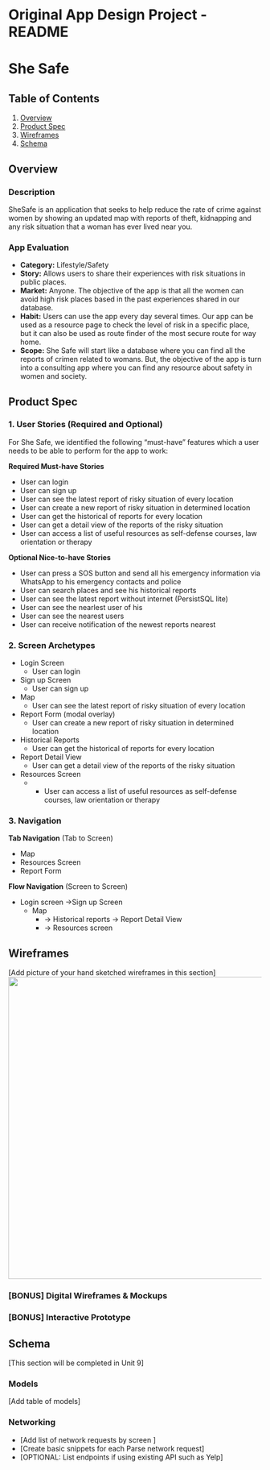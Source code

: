 Original App Design Project - README 
===

# She Safe

## Table of Contents
1. [Overview](#Overview)
1. [Product Spec](#Product-Spec)
1. [Wireframes](#Wireframes)
2. [Schema](#Schema)

## Overview
### Description
SheSafe is an application that seeks to help reduce the rate of crime against women by showing an updated map with reports of theft, kidnapping and any risk situation that a woman has ever lived near you.

### App Evaluation
- **Category:** Lifestyle/Safety
- **Story:** Allows users to share their experiences with risk situations in public places.
- **Market:** Anyone. The objective of the app is that all the women can avoid high risk places based in the past experiences shared in our database.
- **Habit:** Users can use the app every day several times. Our app can be used as a resource page to check the level of risk in a specific place, but it can also be used as route finder of the most secure route for way home.
- **Scope:** She Safe will start like a database where you can find all the reports of crimen related to womans. But, the objective of the app is turn into a consulting app where you can find any resource about safety in women and society.

## Product Spec

### 1. User Stories (Required and Optional)

For She Safe, we identified the following “must-have” features which a user needs to be able to perform for the app to work:

**Required Must-have Stories**

* User can login
* User can sign up
* User can see the latest report of risky situation of every location
* User can create a new report of risky situation in determined location
* User can get the historical of reports for every location  
* User can get a detail view of the reports of the risky situation
* User can access a list of useful resources as self-defense courses, law orientation or therapy


**Optional Nice-to-have Stories**
* User can press a SOS button and send all his emergency information via WhatsApp to his emergency contacts and police
* User can search places and see his historical reports
* User can see the latest report without internet (PersistSQL lite)
* User can see the nearlest user of his
* User can see the nearest users 
* User can receive notification of the newest reports nearest

### 2. Screen Archetypes

* Login Screen
    * User can login
* Sign up Screen
    * User can sign up
* Map 
    * User can see the latest report of risky situation of every location
* Report Form (modal overlay) 
    * User can create a new report of risky situation in determined location
* Historical Reports
    * User can get the historical of reports for every location  
* Report Detail View
    * User can get a detail view of the reports of the risky situation
* Resources Screen
    * * User can access a list of useful resources as self-defense courses, law orientation or therapy

### 3. Navigation

**Tab Navigation** (Tab to Screen)

* Map
* Resources Screen
* Report Form

**Flow Navigation** (Screen to Screen)

* Login screen ->Sign up Screen
   * Map
        * -> Historical reports -> Report Detail View
        * -> Resources screen


## Wireframes
[Add picture of your hand sketched wireframes in this section]
<img src="YOUR_WIREFRAME_IMAGE_URL" width=600>

### [BONUS] Digital Wireframes & Mockups

### [BONUS] Interactive Prototype

## Schema 
[This section will be completed in Unit 9]
### Models
[Add table of models]
### Networking
- [Add list of network requests by screen ]
- [Create basic snippets for each Parse network request]
- [OPTIONAL: List endpoints if using existing API such as Yelp]
